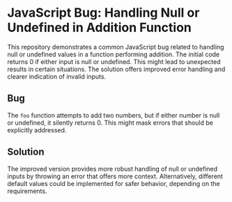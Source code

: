 # JavaScript Bug: Handling Null or Undefined in Addition Function

This repository demonstrates a common JavaScript bug related to handling null or undefined values in a function performing addition. The initial code returns 0 if either input is null or undefined. This might lead to unexpected results in certain situations.  The solution offers improved error handling and clearer indication of invalid inputs.

## Bug
The `foo` function attempts to add two numbers, but if either number is null or undefined, it silently returns 0.  This might mask errors that should be explicitly addressed.

## Solution
The improved version provides more robust handling of null or undefined inputs by throwing an error that offers more context.  Alternatively, different default values could be implemented for safer behavior, depending on the requirements.